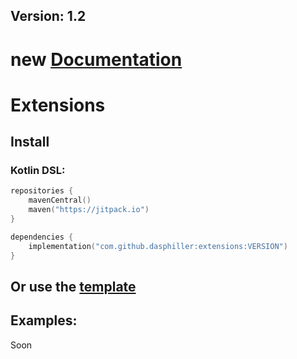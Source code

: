 ## Version: 1.2 
# new [Documentation](https://dasphiller.github.io/Extensions/)
# Extensions
## Install
### Kotlin DSL:
```kt
repositories {
    mavenCentral()
    maven("https://jitpack.io")
}
```

```kt
dependencies {
    implementation("com.github.dasphiller:extensions:VERSION")
}
```
## Or use the [template](https://github.com/DasPhiller/plugin-template)

## Examples:
Soon
